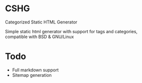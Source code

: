 # CSHG
Categorized Static HTML Generator

Simple static html generator with support for tags and categories, compatible with BSD & GNU/Linux

# Todo
- Full markdown support  
- Sitemap generation  
